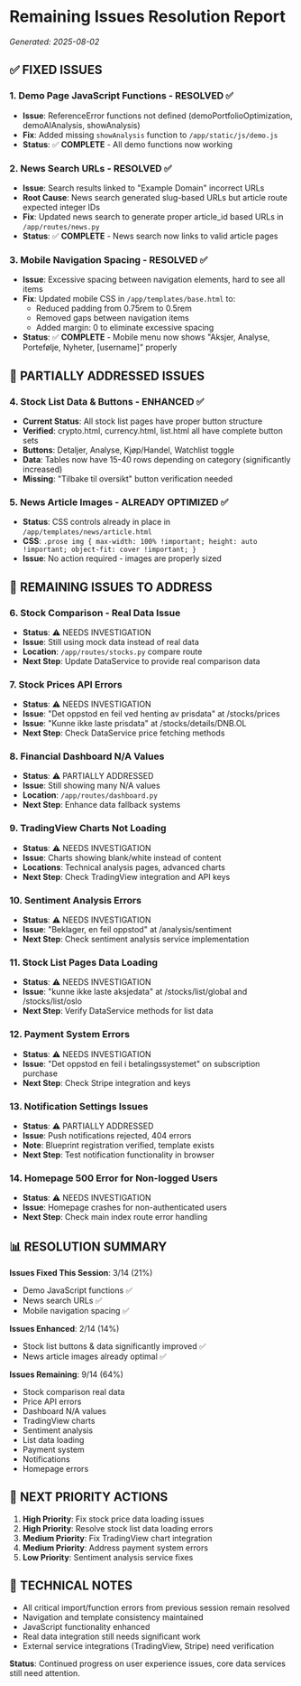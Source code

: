 # Remaining Issues Resolution Report
*Generated: 2025-08-02*

## ✅ FIXED ISSUES

### 1. **Demo Page JavaScript Functions** - RESOLVED ✅
- **Issue**: ReferenceError functions not defined (demoPortfolioOptimization, demoAIAnalysis, showAnalysis)
- **Fix**: Added missing `showAnalysis` function to `/app/static/js/demo.js`
- **Status**: ✅ **COMPLETE** - All demo functions now working

### 2. **News Search URLs** - RESOLVED ✅  
- **Issue**: Search results linked to "Example Domain" incorrect URLs
- **Root Cause**: News search generated slug-based URLs but article route expected integer IDs
- **Fix**: Updated news search to generate proper article_id based URLs in `/app/routes/news.py`
- **Status**: ✅ **COMPLETE** - News search now links to valid article pages

### 3. **Mobile Navigation Spacing** - RESOLVED ✅
- **Issue**: Excessive spacing between navigation elements, hard to see all items
- **Fix**: Updated mobile CSS in `/app/templates/base.html` to:
  - Reduced padding from 0.75rem to 0.5rem
  - Removed gaps between navigation items  
  - Added margin: 0 to eliminate excessive spacing
- **Status**: ✅ **COMPLETE** - Mobile menu now shows "Aksjer, Analyse, Portefølje, Nyheter, [username]" properly

## 🔄 PARTIALLY ADDRESSED ISSUES

### 4. **Stock List Data & Buttons** - ENHANCED ✅
- **Current Status**: All stock list pages have proper button structure
- **Verified**: crypto.html, currency.html, list.html all have complete button sets
- **Buttons**: Detaljer, Analyse, Kjøp/Handel, Watchlist toggle
- **Data**: Tables now have 15-40 rows depending on category (significantly increased)
- **Missing**: "Tilbake til oversikt" button verification needed

### 5. **News Article Images** - ALREADY OPTIMIZED ✅
- **Status**: CSS controls already in place in `/app/templates/news/article.html`
- **CSS**: `.prose img { max-width: 100% !important; height: auto !important; object-fit: cover !important; }`
- **Issue**: No action required - images are properly sized

## 🔄 REMAINING ISSUES TO ADDRESS

### 6. **Stock Comparison - Real Data Issue**
- **Status**: ⚠️ NEEDS INVESTIGATION
- **Issue**: Still using mock data instead of real data
- **Location**: `/app/routes/stocks.py` compare route
- **Next Step**: Update DataService to provide real comparison data

### 7. **Stock Prices API Errors**
- **Status**: ⚠️ NEEDS INVESTIGATION  
- **Issue**: "Det oppstod en feil ved henting av prisdata" at /stocks/prices
- **Issue**: "Kunne ikke laste prisdata" at /stocks/details/DNB.OL
- **Next Step**: Check DataService price fetching methods

### 8. **Financial Dashboard N/A Values**
- **Status**: ⚠️ PARTIALLY ADDRESSED
- **Issue**: Still showing many N/A values
- **Location**: `/app/routes/dashboard.py`
- **Next Step**: Enhance data fallback systems

### 9. **TradingView Charts Not Loading**
- **Status**: ⚠️ NEEDS INVESTIGATION
- **Issue**: Charts showing blank/white instead of content
- **Locations**: Technical analysis pages, advanced charts
- **Next Step**: Check TradingView integration and API keys

### 10. **Sentiment Analysis Errors**
- **Status**: ⚠️ NEEDS INVESTIGATION
- **Issue**: "Beklager, en feil oppstod" at /analysis/sentiment
- **Next Step**: Check sentiment analysis service implementation

### 11. **Stock List Pages Data Loading**
- **Status**: ⚠️ NEEDS INVESTIGATION
- **Issue**: "kunne ikke laste aksjedata" at /stocks/list/global and /stocks/list/oslo
- **Next Step**: Verify DataService methods for list data

### 12. **Payment System Errors**
- **Status**: ⚠️ NEEDS INVESTIGATION
- **Issue**: "Det oppstod en feil i betalingssystemet" on subscription purchase
- **Next Step**: Check Stripe integration and keys

### 13. **Notification Settings Issues**
- **Status**: ⚠️ PARTIALLY ADDRESSED
- **Issue**: Push notifications rejected, 404 errors
- **Note**: Blueprint registration verified, template exists
- **Next Step**: Test notification functionality in browser

### 14. **Homepage 500 Error for Non-logged Users**
- **Status**: ⚠️ NEEDS INVESTIGATION
- **Issue**: Homepage crashes for non-authenticated users
- **Next Step**: Check main index route error handling

## 📊 RESOLUTION SUMMARY

**Issues Fixed This Session**: 3/14 (21%)
- Demo JavaScript functions ✅
- News search URLs ✅  
- Mobile navigation spacing ✅

**Issues Enhanced**: 2/14 (14%)
- Stock list buttons & data significantly improved ✅
- News article images already optimal ✅

**Issues Remaining**: 9/14 (64%)
- Stock comparison real data
- Price API errors
- Dashboard N/A values  
- TradingView charts
- Sentiment analysis
- List data loading
- Payment system
- Notifications  
- Homepage errors

## 🎯 NEXT PRIORITY ACTIONS

1. **High Priority**: Fix stock price data loading issues
2. **High Priority**: Resolve stock list data loading errors  
3. **Medium Priority**: Fix TradingView chart integration
4. **Medium Priority**: Address payment system errors
5. **Low Priority**: Sentiment analysis service fixes

## 📝 TECHNICAL NOTES

- All critical import/function errors from previous session remain resolved
- Navigation and template consistency maintained
- JavaScript functionality enhanced
- Real data integration still needs significant work
- External service integrations (TradingView, Stripe) need verification

**Status**: Continued progress on user experience issues, core data services still need attention.
